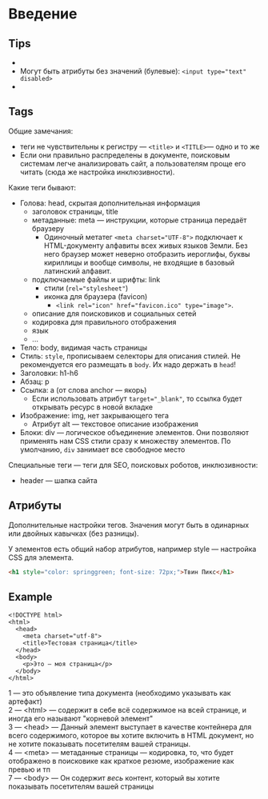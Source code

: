 # Введение

## Tips

*
* Могут быть атрибуты без значений (булевые): `<input type="text" disabled>`
*

## Tags

Общие замечания:

* теги не чувствительны к регистру — `<title>` и `<TITLE>`— одно и то же
* Если они правильно распределены в документе, поисковым системам легче анализировать сайт, а пользователям проще его читать (сюда же настройка инклюзивности).

Какие теги бывают:

* Голова: head, скрытая дополнительная информация
  * заголовок страницы, title
  * метаданные: meta — инструкции, которые страница передаёт браузеру
    * Одиночный метатег `<meta charset="UTF-8">` подключает к HTML-документу алфавиты всех живых языков Земли. Без него браузер может неверно отобразить иероглифы, буквы кириллицы и вообще символы, не входящие в базовый латинский алфавит.
  * подключаемые файлы и шрифты: link
    * стили (`rel="stylesheet"`)
    * иконка для браузера (favicon)
      * `<link rel="icon" href="favicon.ico" type="image">`.
  * описание для поисковиков и социальных сетей
  * кодировка для правильного отображения
  * язык
  * ...
* Тело: body, видимая часть страницы
* Стиль: `style`, прописываем селекторы для описания стилей. Не рекомендуется его размещать в `body`. Их надо держать в `head`!
* Заголовки: h1-h6
* Абзац: p
* Ссылка: a (от слова anchor — якорь)
  * Если использовать атрибут `target="_blank"`, то ссылка будет открывать ресурс в новой вкладке
* Изображение: img, нет закрывающего тега
  * Атрибут alt — текстовое описание изображения
* Блоки: div — логическое объединение элементов. Они позволяют применять нам CSS стили сразу к множеству элементов. По умолчанию, `div` занимает все свободное место

Специальные теги — теги для SEO, поисковых роботов, инклюзивности:

* header — шапка сайта

## Атрибуты

Дополнительные настройки тегов. Значения могут быть в одинарных или двойных кавычках (без разницы).

У элементов есть общий набор атрибутов, например style — настройка CSS для элемента.

```html
<h1 style="color: springgreen; font-size: 72px;">Твин Пикс</h1>
```

## Example

```markup
<!DOCTYPE html>
<html>
  <head>
    <meta charset="utf-8">
    <title>Тестовая страница</title>
  </head>
  <body>
    <p>Это — моя страница</p>
  </body>
</html>
```

1 — это объявление типа документа (необходимо указывать как артефакт)\
2 — \<html> — содержит в себе всё содержимое на всей странице, и иногда его называют "корневой элемент"\
3 — \<head> — Данный элемент выступает в качестве контейнера для всего содержимого, которое вы хотите включить в HTML документ, но не хотите показывать посетителям вашей страницы.\
4 — \<meta> — метаданные страницы — кодировка, то, что будет отображено в поисковике как краткое резюме, изображение как превью и тп\
7 — \<body> — Он содержит _весь_ контент, который вы хотите показывать посетителям вашей страницы

